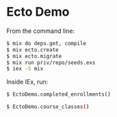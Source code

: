 # Ecto Demo

From the command line:

```sh
$ mix do deps.get, compile
$ mix ecto.create
$ mix ecto.migrate
$ mix run priv/repo/seeds.exs
$ iex -S mix
```

Inside IEx, run:
```sh
$ EctoDemo.completed_enrollments()
```
```sh
$ EctoDemo.course_classes()
```
